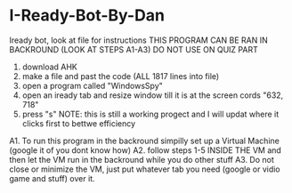 # I-Ready-Bot-By-Dan
Iready bot, look at file for instructions
THIS PROGRAM CAN BE RAN IN BACKROUND (LOOK AT STEPS A1-A3)
DO NOT USE ON QUIZ PART
1. download AHK
2. make a file and past the code (ALL 1817 lines into file)
3. open a program called "WindowsSpy"
4. open an iready tab and resize window till it is at the screen cords "632, 718"
5. press "s"
NOTE: this is still a working progect and I will updat where it clicks first to bettwe efficiency

A1. To run this program in the backround simpilly set up a Virtual Machine (google it of you dont know how)
A2. follow steps 1-5 INSIDE THE VM and then let the VM run in the backround while you do other stuff
A3. Do not close or minimize the VM, just put whatever tab you need (google or vidio game and stuff) over it.
